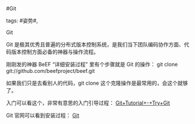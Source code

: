 #Git

tags: #姿势#, 

Git

Git 是极其优秀且普遍的分布式版本控制系统，是我们当下团队编码协作方面、代码版本控制方面必备的神器与操作流程。

刚刚发的神器 BeEF “详细安装过程” 里有个步骤就是 Git 的操作：
git clone git://github.com/beefproject/beef.git

如果我们只是去看别人的代码，git clone 这个克隆操作是最常用的，会这个就够了。

入门可以看这个，非常有意思的入门引导过程：
[Git+Tutorial+-+Try+Git](https://try.github.io/)

Git 官网可以看到安装过程：
[Git](https://git-scm.com/)

[comment]: <> (topic_id:88512141482452)

[comment]: <> (create_time:2017-05-31T11:17:40.769+0800)

[comment]: <> (topic_type:talk)

[comment]: <> (owner:781244882_余弦)

